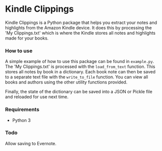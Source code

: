 # Kindle Clippings
Kindle Clippings is a Python package that helps you extract your notes and highlights from the Amazon Kindle device. It does this by processing the 'My Clippings.txt' which is where the Kindle stores all notes and highlights made for your books.

### How to use
A simple example of how to use this package can be found in `example.py`. The 'My Clippings.txt' is processed with the `load_from_text` function. This stores all notes by book in a dictionary. Each book note can then be saved to a separate text file with the `write_to_file` function. You can view all books and authors using the other utility functions provided.

Finally, the state of the dictionary can be saved into a JSON or Pickle file and reloaded for use next time. 

### Requirements
- Python 3

### Todo
Allow saving to Evernote.  

